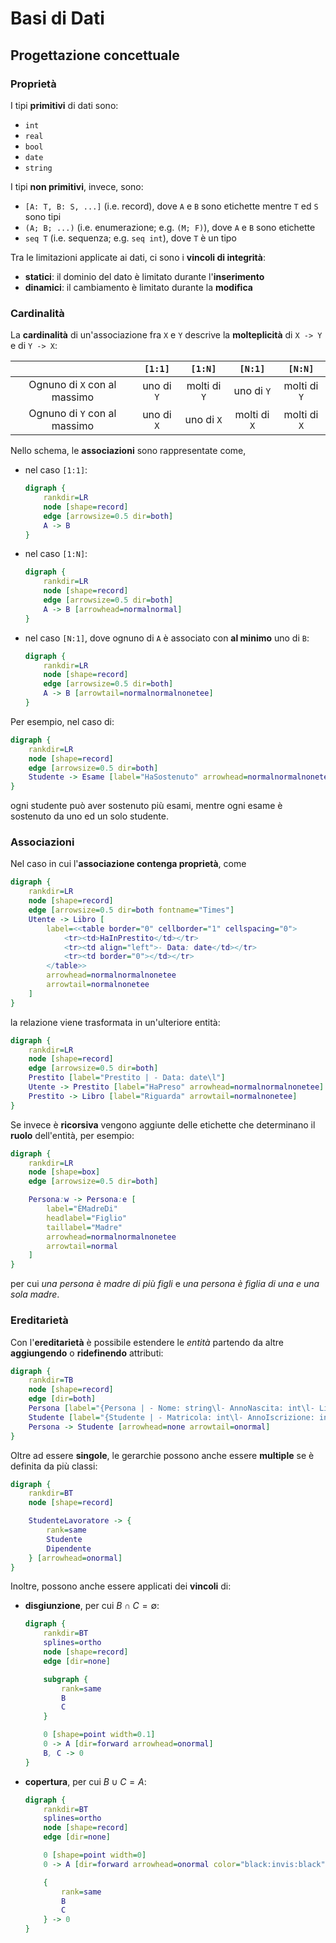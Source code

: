 # Basi di Dati

## Progettazione concettuale

### Proprietà

I tipi **primitivi** di dati sono:
- `int`
- `real`
- `bool`
- `date`
- `string`

I tipi **non primitivi**, invece, sono:
- `[A: T, B: S, ...]` (i.e. record), dove `A` e `B` sono etichette mentre `T` ed `S` sono tipi
- `(A; B; ...)` (i.e. enumerazione; e.g. `(M; F)`), dove `A` e `B` sono etichette
- `seq T` (i.e. sequenza; e.g. `seq int`), dove `T` è un tipo

Tra le limitazioni applicate ai dati, ci sono i **vincoli di integrità**:
- **statici**: il dominio del dato è limitato durante l'**inserimento**
- **dinamici**: il cambiamento è limitato durante la **modifica**

### Cardinalità

La **cardinalità** di un'associazione fra `X` e `Y` descrive la **molteplicità** di `X -> Y` e di `Y -> X`:

| | `[1:1]` | `[1:N]` | `[N:1]` | `[N:N]` |
|:-:|:-:|:-:|:-:|:-:|
| Ognuno di `X` con al massimo | uno di `Y` | molti di `Y` | uno di `Y` | molti di `Y` |
| Ognuno di `Y` con al massimo | uno di `X` | uno di `X` | molti di `X` | molti di `X` |

Nello schema, le **associazioni** sono rappresentate come,
- nel caso `[1:1]`:
	```dot process
	digraph {
		rankdir=LR
		node [shape=record]
		edge [arrowsize=0.5 dir=both]
		A -> B
	}
	```

- nel caso `[1:N]`:
	```dot process
	digraph {
		rankdir=LR
		node [shape=record]
		edge [arrowsize=0.5 dir=both]
		A -> B [arrowhead=normalnormal]
	}
	```

- nel caso `[N:1]`, dove ognuno di `A` è associato con **al minimo** uno di `B`:
	```dot process
	digraph {
		rankdir=LR
		node [shape=record]
		edge [arrowsize=0.5 dir=both]
		A -> B [arrowtail=normalnormalnonetee]
	}
	```

Per esempio, nel caso di:
```dot process
digraph {
	rankdir=LR
	node [shape=record]
	edge [arrowsize=0.5 dir=both]
	Studente -> Esame [label="HaSostenuto" arrowhead=normalnormalnonetee]
}
```
ogni studente può aver sostenuto più esami, mentre ogni esame è sostenuto da uno ed un solo studente.

### Associazioni

Nel caso in cui l'**associazione contenga proprietà**, come
```dot process
digraph {
	rankdir=LR
	node [shape=record]
	edge [arrowsize=0.5 dir=both fontname="Times"]
	Utente -> Libro [
		label=<<table border="0" cellborder="1" cellspacing="0">
			<tr><td>HaInPrestito</td></tr>
			<tr><td align="left">- Data: date</td></tr>
			<tr><td border="0"></td></tr>
		</table>>
		arrowhead=normalnormalnonetee
		arrowtail=normalnonetee
	]
}
```
la relazione viene trasformata in un'ulteriore entità:
```dot process
digraph {
	rankdir=LR
	node [shape=record]
	edge [arrowsize=0.5 dir=both]
	Prestito [label="Prestito | - Data: date\l"]
	Utente -> Prestito [label="HaPreso" arrowhead=normalnormalnonetee]
	Prestito -> Libro [label="Riguarda" arrowtail=normalnonetee]
}
```

Se invece è **ricorsiva** vengono aggiunte delle etichette che determinano il **ruolo** dell'entità, per esempio:
```dot process
digraph {
	rankdir=LR
	node [shape=box]
	edge [arrowsize=0.5 dir=both]

	Persona:w -> Persona:e [
		label="ÈMadreDi"
		headlabel="Figlio"
		taillabel="Madre"
		arrowhead=normalnormalnonetee
		arrowtail=normal
	]
}
```
per cui _una persona è madre di più figli_ e _una persona è figlia di una e una sola madre_.

### Ereditarietà

Con l'**ereditarietà** è possibile estendere le _entità_ partendo da altre **aggiungendo** o **ridefinendo** attributi:
```dot process
digraph {
	rankdir=TB
	node [shape=record]
	edge [dir=both]
	Persona [label="{Persona | - Nome: string\l- AnnoNascita: int\l- LingueParlate: seq string\l- Possiede: Auto\l}"]
	Studente [label="{Studente | - Matricola: int\l- AnnoIscrizione: int\l- Possiede: AutoUtilitaria\l}"]
	Persona -> Studente [arrowhead=none arrowtail=onormal]
}
```

Oltre ad essere **singole**, le gerarchie possono anche essere **multiple** se è definita da più classi:
```dot process
digraph {
	rankdir=BT
	node [shape=record]

	StudenteLavoratore -> {
		rank=same
		Studente
		Dipendente
	} [arrowhead=onormal]
}
```


Inoltre, possono anche essere applicati dei **vincoli** di:
- **disgiunzione**, per cui $B \cap C = \emptyset$:
	```dot process
	digraph {
		rankdir=BT
		splines=ortho
		node [shape=record]
		edge [dir=none]

		subgraph {
			rank=same
			B
			C
		}

		0 [shape=point width=0.1]
		0 -> A [dir=forward arrowhead=onormal]
		B, C -> 0
	}
	```

- **copertura**, per cui $B \cup C = A$:
	```dot process
	digraph {
		rankdir=BT
		splines=ortho
		node [shape=record]
		edge [dir=none]

		0 [shape=point width=0]
		0 -> A [dir=forward arrowhead=onormal color="black:invis:black"]

		{
			rank=same
			B
			C
		} -> 0
	}
	```
